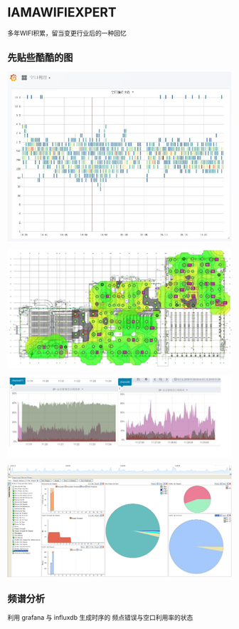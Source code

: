 # IAMAWIFIEXPERT
多年WIFI积累，留当变更行业后的一种回忆



## 先贴些酷酷的图


![空口错误采集](https://github.com/charlesld/IAMAWIFIEXPERT/blob/master/pic/channel%20err.jpg)


![站点勘测](https://github.com/charlesld/IAMAWIFIEXPERT/blob/master/pic/site%20suvery.jpg)

![频谱空口利用Fenix](https://github.com/charlesld/IAMAWIFIEXPERT/blob/master/pic/specturm.jpg)

![无线环境抓取](https://github.com/charlesld/IAMAWIFIEXPERT/blob/master/pic/wireless%20env.jpg)



## 频谱分析
利用 grafana 与 influxdb 生成时序的 频点错误与空口利用率的状态